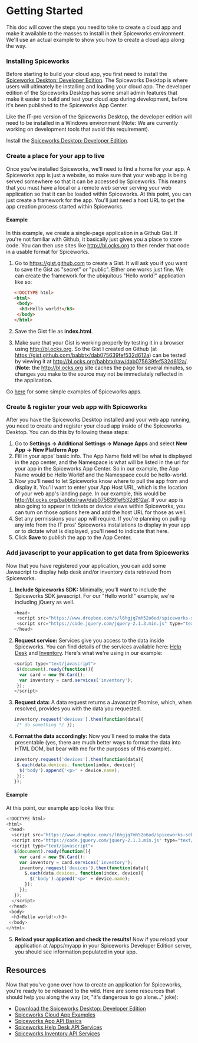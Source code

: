 # Getting Started

This doc will cover the steps you need to take to create a cloud app and make it available to the masses to install in their Spiceworks environment. We'll use an actual example to show you how to create a cloud app along the way.

### Installing Spiceworks

Before starting to build your cloud app, you first need to install the [Spiceworks Desktop: Developer Edition][Desktop Dev Download].  The Spiceworks Desktop is where users will ultimately be installing and loading your cloud app.  The developer edition of the Spiceworks Desktop has some small admin features that make it easier to build and test your cloud app during development, before it's been published to the Spiceworks App Center.

Like the IT-pro version of the Spiceworks Desktop, the developer edition will need to be installed in a Windows environment (Note: We are currently working on development tools that avoid this requirement).

Install the [Spiceworks Desktop: Developer Edition][Desktop Dev Download].

### Create a place for your app to live

Once you've installed Spiceworks, we'll need to find a home for your app. A Spiceworks app is just a website, so make sure that your web app is being served somewhere so that it can be accessed by Spiceworks.  This means that you must have a local or a remote web server serving your web application so that it can be loaded within Spiceworks. At this point, you can just create a framework for the app. You'll just need a host URL to get the app creation process started within Spiceworks.

#### Example
In this example, we create a single-page application in a Github Gist. If you're not familiar with Github, it basically just gives you a place to store code. You can then use sites like http://bl.ocks.org to then render that code in a usable format for Spiceworks.

   1. Go to <https://gist.github.com> to create a Gist. It will ask you if you want to save the Gist as "secret" or "public". Either one works just fine. We can create the framework for the ubiquitous "Hello world!" application like so:

``` html
   <!DOCTYPE html>
   <html>
    <body>
     <h3>Hello world!</h3>
    </body>
   </html>
```

  2. Save the Gist file as **index.html**.

  3. Make sure that your Gist is working properly by testing it in a browser using <http://bl.ocks.org>. So the Gist I created on Github (at <https://gist.github.com/babbtx/dab075639fef532d612a>) can be tested by viewing it at <http://bl.ocks.org/babbtx/raw/dab075639fef532d612a/>.
   (**Note:** the http://bl.ocks.org site caches the page for several minutes, so changes you make to the source may not be immediately reflected in the application.

Go [here][Card Examples] for some simple examples of Spiceworks apps.

### Create & register your web app with Spiceworks

After you have the Spiceworks Desktop installed and your web app running, you need to create and register your cloud app inside of the Spiceworks Desktop. You can do this by following these steps:

1. Go to **Settings &rarr; Additional Settings &rarr; Manage Apps** and select **New App &rarr; New Platform App**
2. Fill in your apps' basic info. The App Name field will be what is displayed in the app center, and the Namespace is what will be listed in the url for your app in the Spiceworks App Center. So in our example, the App Name would be Hello World! and the Namespace could be hello-world.
3. Now you'll need to let Spiceworks know where to pull the app from and display it. You'll want to enter your App Host URL, which is the location of your web app's landing page. In our example, this would be http://bl.ocks.org/babbtx/raw/dab075639fef532d612a/. If your app is also going to appear in tickets or device views within Spiceworks, you can turn on those options here and add the host URL for those as well.
4. Set any permissions your app will require. If you're planning on pulling any info from the IT pros' Spiceworks installations to display in your app or to dictate what is displayed, you'll need to indicate that here.
5. Click **Save** to publish the app to the App Center.

### Add javascript to your application to get data from Spiceworks
Now that you have registered your application, you can add some Javascript to display help desk and/or inventory data retrieved from Spiceworks.

1. **Include Spiceworks SDK:** Minimally, you'll want to include the Spiceworks SDK javascript. For our "Hello world!" example, we're including jQuery as well.

``` javascript
   <head>
    <script src="https://www.dropbox.com/s/l6hgjq7mh52o6od/spiceworks-sdk.js?dl=1&raw=1" type="text/javascript"></script>
    <script src="https://code.jquery.com/jquery-2.1.3.min.js" type="text/javascript"></script>
   </head>
```

2. **Request service:** Services give you access to the data inside Spiceworks. You can find details of the services available here: [Help Desk][Help Desk Services List] and [Inventory][Inventory Services List]. Here's what we're using in our example:

``` javascript
   <script type="text/javascript">
    $(document).ready(function(){
     var card = new SW.Card();
     var inventory = card.services('inventory');
    });
   </script>
```

3. **Request data:** A data request returns a Javascript Promise, which, when resolved, provides you with the data you requested.

``` javascript
   inventory.request('devices').then(function(data){
    /* do something */ });
```

4. **Format the data accordingly:** Now you'll need to make the data presentable (yes, there are much better ways to format the data into HTML DOM, but bear with me for the purposes of this example).

``` javascript
   inventory.request('devices').then(function(data){
    $.each(data.devices, function(index, device){
     $('body').append('<p>' + device.name);
    });
   });
```

#### Example
At this point, our example app looks like this:

``` javascript
<!DOCTYPE html>
<html>
 <head>
  <script src="https://www.dropbox.com/s/l6hgjq7mh52o6od/spiceworks-sdk.js?dl=1&raw=1" type="text/javascript"></script>
  <script src="https://code.jquery.com/jquery-2.1.3.min.js" type="text/javascript"></script>
  <script type="text/javascript">
   $(document).ready(function(){
     var card = new SW.Card();
     var inventory = card.services('inventory');
     inventory.request('devices').then(function(data){
       $.each(data.devices, function(index, device){
         $('body').append('<p>' + device.name);
       });
     });
   });
  </script>
 </head>
 <body>
  <h3>Hello world!</h3>
 </body>
</html>
```

5. **Reload your application and check the results!** Now if you reload your application at /apps/myapp in your Spiceworks Developer Edition server, you should see information populated in your app.

## Resources

Now that you've gone over how to create an application for Spiceworks, you're ready to be released to the wild. Here are some resources that should help you along the way (or, "it's dangerous to go alone..." joke):

* [Download the Spiceworks Desktop: Developer Edition][Desktop Dev Download]
* [Spiceworks Cloud App Examples][Card Examples]
* [Spiceworks App API Basics][Cloud App API Basics]
* [Spiceworks Help Desk API Services][Help Desk Services List]
* [Spiceworks Inventory API Services][Inventory Services List]

[Cloud App API Basics]: /documentation/cloud-apps/api-overview "Spiceworks App API Basics"
[Desktop Dev Download]: http://www.spiceworks.com/ "Download the Spiceworks Desktop: Development Version"
[Card Examples]: http://github.com/spiceworks/ "Spiceworks Cloud App Card Examples"
[Card Examples Readme]: http://github.com/spiceworks/ "Spiceworks Cloud App Card Examples: README"
[Help Desk Services List]: /documentation/cloud-apps/helpdesk-service-reference "Spiceworks Help Desk API Services"
[Inventory Services List]: /documentation/cloud-apps/inventory-service-reference "Spiceworks Inventory API Services"
